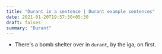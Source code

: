 ```yaml
---
title: "Durant in a sentence | Durant example sentences"
date: 2021-01-20T19:57:50+05:30
draft: falses
summary: "Durant"
---
```

- There's a bomb shelter over in `durant`, by the iga, on first.
                 
